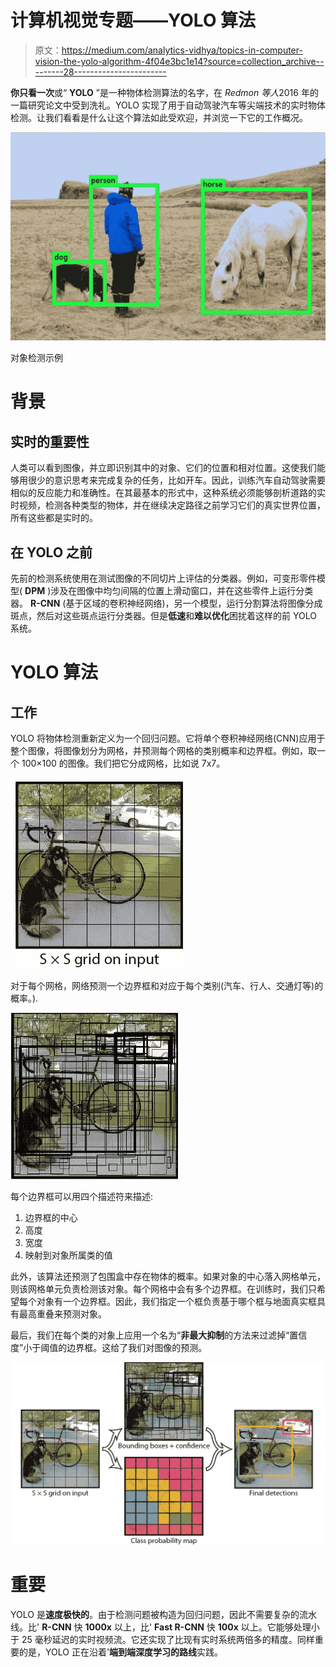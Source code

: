 # 计算机视觉专题——YOLO 算法

> 原文：<https://medium.com/analytics-vidhya/topics-in-computer-vision-the-yolo-algorithm-4f04e3bc1e14?source=collection_archive---------28----------------------->

**你只看一次**或“ **YOLO** ”是一种物体检测算法的名字，在 *Redmon* *等人*2016 年的一篇研究论文中受到洗礼。YOLO 实现了用于自动驾驶汽车等尖端技术的实时物体检测。让我们看看是什么让这个算法如此受欢迎，并浏览一下它的工作概况。

![](img/3c9e0268028bce2d35dba46b91ab1e14.png)

对象检测示例

# 背景

## 实时的重要性

人类可以看到图像，并立即识别其中的对象、它们的位置和相对位置。这使我们能够用很少的意识思考来完成复杂的任务，比如开车。因此，训练汽车自动驾驶需要相似的反应能力和准确性。在其最基本的形式中，这种系统必须能够剖析道路的实时视频，检测各种类型的物体，并在继续决定路径之前学习它们的真实世界位置，所有这些都是实时的。

## 在 YOLO 之前

先前的检测系统使用在测试图像的不同切片上评估的分类器。例如，可变形零件模型( **DPM** )涉及在图像中均匀间隔的位置上滑动窗口，并在这些零件上运行分类器。 **R-CNN** (基于区域的卷积神经网络)，另一个模型，运行分割算法将图像分成斑点，然后对这些斑点运行分类器。但是**低速**和**难以优化**困扰着这样的前 YOLO 系统。

# YOLO 算法

## 工作

YOLO 将物体检测重新定义为一个回归问题。它将单个卷积神经网络(CNN)应用于整个图像，将图像划分为网格，并预测每个网格的类别概率和边界框。例如，取一个 100×100 的图像。我们把它分成网格，比如说 7x7。

![](img/11dfe53a5d7646a9794094a5837defa1.png)

对于每个网格，网络预测一个边界框和对应于每个类别(汽车、行人、交通灯等)的概率。).

![](img/1a6e37fb63674749435d3bbc3a0cc0d2.png)

每个边界框可以用四个描述符来描述:

1.  边界框的中心
2.  高度
3.  宽度
4.  映射到对象所属类的值

此外，该算法还预测了包围盒中存在物体的概率。如果对象的中心落入网格单元，则该网格单元负责检测该对象。每个网格中会有多个边界框。在训练时，我们只希望每个对象有一个边界框。因此，我们指定一个框负责基于哪个框与地面真实框具有最高重叠来预测对象。

最后，我们在每个类的对象上应用一个名为“**非最大抑制**的方法来过滤掉“置信度”小于阈值的边界框。这给了我们对图像的预测。

![](img/1545424160e64dfa6063cb036a235ecc.png)

# 重要

YOLO 是**速度极快的**。由于检测问题被构造为回归问题，因此不需要复杂的流水线。比' **R-CNN** 快 **1000x** 以上，比' **Fast R-CNN** 快 **100x** 以上。它能够处理小于 25 毫秒延迟的实时视频流。它还实现了比现有实时系统两倍多的精度。同样重要的是，YOLO 正在沿着'**端到端深度学习的路线**实践。